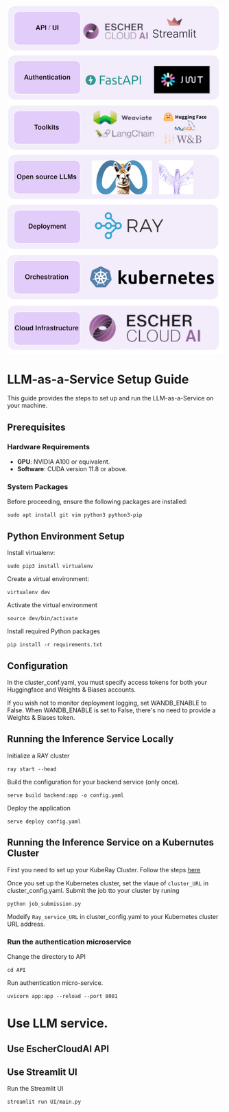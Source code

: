 
![Alt text](Diagram.svg)

# LLM-as-a-Service Setup Guide

This guide provides the steps to set up and run the LLM-as-a-Service on your machine.

## Prerequisites

### Hardware Requirements
- **GPU**: NVIDIA A100 or equivalent.
- **Software**: CUDA version 11.8 or above.

### System Packages

Before proceeding, ensure the following packages are installed:

```
sudo apt install git vim python3 python3-pip
```

## Python Environment Setup
Install virtualenv:
```
sudo pip3 install virtualenv
```
Create a virtual environment:
```
virtualenv dev
```
Activate the virtual environment
```
source dev/bin/activate

```
Install required Python packages
```
pip install -r requirements.txt
```
## Configuration

In the cluster_conf.yaml, you must specify access tokens for both your Huggingface and Weights & Biases accounts.

If you wish not to monitor deployment logging, set WANDB_ENABLE to False.
When WANDB_ENABLE is set to False, there's no need to provide a Weights & Biases token.

## Running the Inference Service Locally 
Initialize a RAY cluster
```
ray start --head
```
Build the configuration for your backend service (only once).
```
serve build backend:app -o config.yaml
```
Deploy the application
```
serve deploy config.yaml
```

## Running the Inference Service on a Kubernutes Cluster

First you need to set up your KubeRay Cluster. Follow the steps [here](https://docs.ray.io/en/latest/cluster/kubernetes/getting-started/raycluster-quick-start.html#kuberay-raycluster-quickstart)

Once you set up the Kubernetes cluster, set the vlaue of `cluster_URL` in cluster_config.yaml.
Submit the job tto your cluster by runing 
```
python job_submission.py
```
Modeify `Ray_service_URL` in cluster_config.yaml to your Kubernetes cluster URL address. 

### Run the authentication microservice
Change the directory to API
```
cd API
```
Run authentication micro-service. 
```
uvicorn app:app --reload --port 8081
```

# Use LLM service. 

## Use EscherCloudAI API


## Use Streamlit UI

Run the Streamlit UI 

```
streamlit run UI/main.py
```
